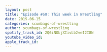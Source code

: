 ```yaml
---
layout: post
title: "Episode #60: This week in Wrestling"
date: 2019-06-15
categories: scumbags-of-wrestling
author: scumbags-of-wrestling
spotify_track_id: 2Q6iNObjXIivLb2veI2I8N
youtube_video_id: 
apple_track_id: 
---
```

